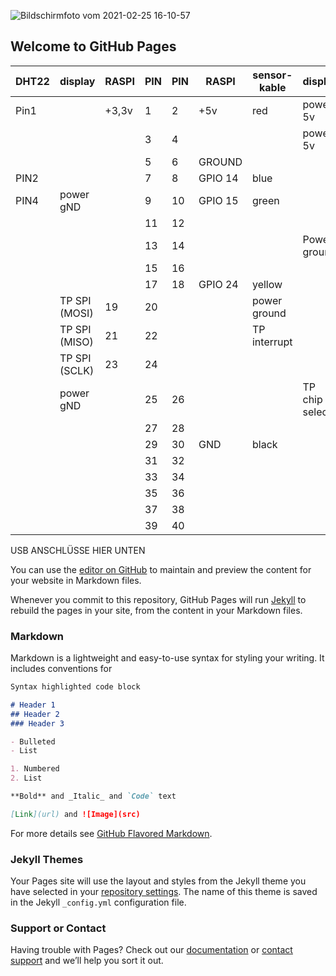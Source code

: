 ![Bildschirmfoto vom 2021-02-25 16-10-57](https://user-images.githubusercontent.com/3499600/110813915-3e29f680-8289-11eb-83f7-f701e3ab167c.png)


## Welcome to GitHub Pages
DHT22|display|RASPI|PIN | PIN | RASPI | sensor-kable|display
|----|------|-----|-----|-----|-------|-------------|----------
|Pin1|      |+3,3v|1    |2    | +5v   | red         | power 5v
|    |      |     |3    |4    |       |             | power 5v
|    |      |      |5    |6    |GROUND |             |
|PIN2|      |     |7    |8  | GPIO 14   | blue       |
|PIN4|power gND|  |9    |10 | GPIO 15 | green |
|    |      |     |11   |12|    |      |
|    |      |     |13   | 14|        |     | Power ground
|    |      |     |15   | 16| | |
|    |      |     |17   | 18 | GPIO 24| yellow      |
|    |TP SPI (MOSI)|19  | 20 |       |                | power ground
|    |TP SPI (MISO)|21 | 22|        |     | TP interrupt
|    |TP SPI (SCLK)|23 | 24|        |     | 
|    |power gND|  |25 | 26 |       |     | TP chip select
|    |       |    |27 | 28| | |
|    |       |    |29 | 30 | GND |black|
|    |       |    |31 | 32| | |
|    |       |    |33 | 34| | |
|    |       |    |35 | 36| | |
|    |       |    |37 | 38| | |
|    |       |    |39 | 40| | |
USB ANSCHLÜSSE HIER UNTEN



You can use the [editor on GitHub](https://github.com/CGreweling/forSCHU/edit/gh-pages/index.md) to maintain and preview the content for your website in Markdown files.

Whenever you commit to this repository, GitHub Pages will run [Jekyll](https://jekyllrb.com/) to rebuild the pages in your site, from the content in your Markdown files.

### Markdown

Markdown is a lightweight and easy-to-use syntax for styling your writing. It includes conventions for

```markdown
Syntax highlighted code block

# Header 1
## Header 2
### Header 3

- Bulleted
- List

1. Numbered
2. List

**Bold** and _Italic_ and `Code` text

[Link](url) and ![Image](src)
```

For more details see [GitHub Flavored Markdown](https://guides.github.com/features/mastering-markdown/).

### Jekyll Themes

Your Pages site will use the layout and styles from the Jekyll theme you have selected in your [repository settings](https://github.com/CGreweling/forSCHU/settings). The name of this theme is saved in the Jekyll `_config.yml` configuration file.

### Support or Contact

Having trouble with Pages? Check out our [documentation](https://docs.github.com/categories/github-pages-basics/) or [contact support](https://support.github.com/contact) and we’ll help you sort it out.
